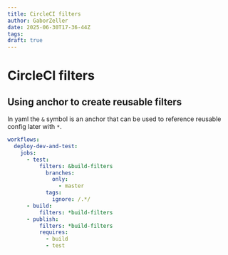 ```yaml
---
title: CircleCI filters
author: GaborZeller
date: 2025-06-30T17-36-44Z
tags:
draft: true
---
```


# CircleCI filters

## Using anchor to create reusable filters

In yaml the `&` symbol is an anchor that can be used to reference reusable config later with `*`.

```yaml
workflows:
  deploy-dev-and-test:
    jobs:
      - test:
          filters: &build-filters
            branches:
              only:
                - master
            tags:
              ignore: /.*/
      - build:
          filters: *build-filters
      - publish:
          filters: *build-filters
          requires:
            - build
            - test
```
